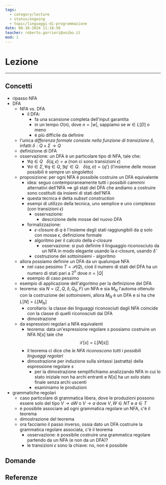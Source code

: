 ```yaml
---
tags:
  - category/lecture
  - status/ongoing
  - topic/linguaggi-di-programmazione
date: 08-10-2024 11:16:50
teacher: roberto.gorrieri@unibo.it
mod: 1
---
```

# Lezione
---
## Concetti
- ripasso NFA
- DFA
	- NFA vs. DFA
		- il DFA:
			- fa una scansione completa dell'input garantita
			- in un tempo $O(n)$, dove $n = |w|$, sappiamo se $w \in L[D]$ o meno
			- è più difficile da definire
	- l'unica _differenza formale consiste nella funzione di transizione $\delta$_, infatti $\delta: Q \times \Sigma \to Q$
	- definizione di DFA
	- osservazione: un DFA è un particolare tipo di NFA, tale che:
		- $\forall q \in Q \ \ \ \delta(q, \epsilon) = \varnothing$ (non ci sono transizioni $\epsilon$)
		- $\forall \sigma \in \Sigma, \forall q \in Q, \exists q'\in Q. \ \ \ \delta(q, \sigma) = \{q'\}$ (l'insieme delle mosse possibili è sempre un singoletto) 
	- proposizione: per ogni NFA è possibile costruire un DFA equivalente
		- idea: seguo contemporaneamente tutti i possibili cammini alternativi dell'NFA $\implies$ gli stati del DFA che andiamo a costruire sono costituiti da insiemi di stati dell'NFA
		- questa tecnica è detta _subset construction_
		- esempi di utilizzo della tecnica, uno semplice e uno complesso (con transizioni $\epsilon$)
			- osservazione:
				- descrizione delle mosse del nuovo DFA
		- formalizzazione:
			- $\epsilon$-closure di $q$ è l'insieme degli stati raggiungibili da $q$ solo con mosse $\epsilon$, definizione formale
			- algoritmo per il calcolo della $\epsilon$-closure
				- osservazione: si può definire il linguaggio riconosciuto da un NFA in modo elegante usando la $\epsilon$-closure, usando $\hat{\delta}$
			- costruzione dei sottoinsiemi - algoritmo
	- allora possiamo definire un DFA da un qualunque NFA
		- nel caso pessimo $T = \mathscr{P}(Q)$, cioé il numero di stati del DFA ha un numero di stati pari a $2^{n}$ dove $n = |Q|$
		- esempio di caso pessimo
	- esempio di applicazione dell'algoritmo per la definizione del DFA
	- teorema: sia $N = (\Sigma, Q, \delta, Q_{0}, F)$ un NFA e sia $M_{N}$ l'automa ottenuto con la costruzione dei sottoinsiemi, allora $M_{N}$ è un DFA e si ha che $L[N] = L[M_{N}]$
		- corollario: la classe dei linguaggi riconosciuti dagli NFA coincide con la classe di quelli riconosciuti dai DFA
		- dimostrazione
	- da espressioni regolari a NFA equivalenti
		- teorema: data un'espressione regolare $s$ possiamo costruire un NFA $N[s]$ tale che $$\mathscr{L}[s] = L[N[s]]$$
		- il teorema ci dice che _le NFA riconoscono tutti i possibili linguaggi regolari_
		- dimostrazione per induzione sulla sintassi (astratta) della espressione regolare $s$
			- per la dimostrazione semplifichiamo analizzando NFA in cui lo stato iniziale non ha archi entranti e $N[s]$ ha un solo stato finale senza archi uscenti
			- esaminiamo le produzioni
- grammatiche regolari
	- caso particolare di grammatica libera, dove le produzioni possono essere solo del tipo $V \to aW$ o $V \to a$ dove $V, W \in NT$ e $a \in T$
	- è possibile associare ad ogni grammatica regolare un NFA, c'è il teorema
	- dimostrazione del teorema
	- ora facciamo il passo inverso, ossia dato un DFA costruire la grammatica regolare associata, c'è il teorema
		- osservazione: è possibile costruire una grammatica regolare partendo da un NFA (e non da un DFA)?
		- le transizioni $\epsilon$ sono la chiave: no, non è possibile

## Domande

## Referenze
